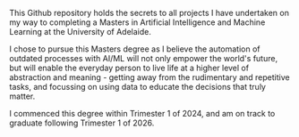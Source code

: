 This Github repository holds the secrets to all projects I have undertaken on my way to completing a Masters in Artificial Intelligence and Machine Learning at the University of Adelaide.

I chose to pursue this Masters degree as I believe the automation of outdated processes with AI/ML will not only empower the world's future, but will enable the everyday person to live life at a higher level of abstraction and meaning - getting away from the rudimentary and repetitive tasks, and focussing on using data to educate the decisions that truly matter.

I commenced this degree within Trimester 1 of 2024, and am on track to graduate following Trimester 1 of 2026. 


